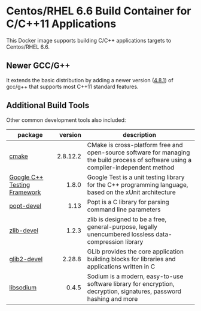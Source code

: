 # Centos/RHEL 6.6 Build Container for C/C++11 Applications

This Docker image supports building C/C++ applications targets to Centos/RHEL 6.6.

## Newer GCC/G++

It extends the basic distribution by adding a newer version ([4.8.1](https://gcc.gnu.org/gcc-4.8/changes.html)) of gcc/g++ that supports most C++11 standard features.

## Additional Build Tools

Other common development tools also included:

| package                                                              |  version | description                                                                                                                          |
|----------------------------------------------------------------------|---------:|--------------------------------------------------------------------------------------------------------------------------------------|
| [cmake](https://cmake.org/cmake/help/v2.8.12/cmake.html)             | 2.8.12.2 | CMake is cross-platform free and open-source software for managing the build process of software using a compiler-independent method |
| [Google C++ Testing Framework](https://github.com/google/googletest) |    1.8.0 | Google Test is a unit testing library for the C++ programming language, based on the xUnit architecture                              |
| [popt-devel](http://freecode.com/projects/popt)                      |     1.13 | Popt is a C library for parsing command line parameters                                                                              |
| [zlib-devel](http://zlib.net)                                        |    1.2.3 | zlib is designed to be a free, general-purpose, legally unencumbered lossless data-compression library                               |
| [glib2-devel](https://developer.gnome.org/glib/)                     |   2.28.8 | GLib provides the core application building blocks for libraries and applications written in C                                       |
| [libsodium](https://www.gitbook.com/book/jedisct1/libsodium/details) |    0.4.5 | Sodium is a modern, easy-to-use software library for encryption, decryption, signatures, password hashing and more                   |
